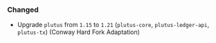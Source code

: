 ### Changed

- Upgrade `plutus` from `1.15` to `1.21` (`plutus-core`, `plutus-ledger-api`, `plutus-tx`) (Conway Hard Fork Adaptation)
